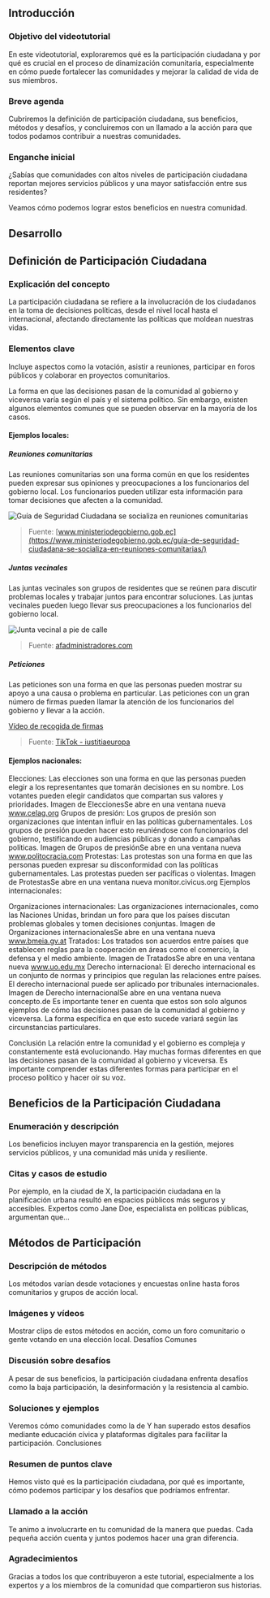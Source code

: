 ## Introducción

### Objetivo del videotutorial

En este videotutorial, exploraremos qué es la participación ciudadana y por qué es crucial en el proceso de dinamización comunitaria, especialmente en cómo puede fortalecer las comunidades y mejorar la calidad de vida de sus miembros.

### Breve agenda

Cubriremos la definición de participación ciudadana, sus beneficios, métodos y desafíos, y concluiremos con un llamado a la acción para que todos podamos contribuir a nuestras comunidades.

### Enganche inicial

¿Sabías que comunidades con altos niveles de participación ciudadana reportan mejores servicios públicos y una mayor satisfacción entre sus residentes?

Veamos cómo podemos lograr estos beneficios en nuestra comunidad.


## Desarrollo

## Definición de Participación Ciudadana

### Explicación del concepto

La participación ciudadana se refiere a la involucración de los ciudadanos en la toma de decisiones políticas, desde el nivel local hasta el internacional, afectando directamente las políticas que moldean nuestras vidas.

### Elementos clave

Incluye aspectos como la votación, asistir a reuniones, participar en foros públicos y colaborar en proyectos comunitarios.

La forma en que las decisiones pasan de la comunidad al gobierno y viceversa varía según el país y el sistema político. Sin embargo, existen algunos elementos comunes que se pueden observar en la mayoría de los casos.

#### Ejemplos locales:

##### Reuniones comunitarias

Las reuniones comunitarias son una forma común en que los residentes pueden expresar sus opiniones y preocupaciones a los funcionarios del gobierno local. Los funcionarios pueden utilizar esta información para tomar decisiones que afecten a la comunidad.

![Guía de Seguridad Ciudadana se socializa en reuniones comunitarias](img01.png)
> Fuente: [www.ministeriodegobierno.gob.ec](https://www.ministeriodegobierno.gob.ec/guia-de-seguridad-ciudadana-se-socializa-en-reuniones-comunitarias/)

##### Juntas vecinales

Las juntas vecinales son grupos de residentes que se reúnen para discutir problemas locales y trabajar juntos para encontrar soluciones. Las juntas vecinales pueden luego llevar sus preocupaciones a los funcionarios del gobierno local.

![Junta vecinal a pie de calle](img02.jpg)
> Fuente: [afadministradores.com](https://afadministradores.com/juntas-vecinales-y-junta-extraordinaria/)

##### Peticiones

Las peticiones son una forma en que las personas pueden mostrar su apoyo a una causa o problema en particular. Las peticiones con un gran número de firmas pueden llamar la atención de los funcionarios del gobierno y llevar a la acción.

[Vídeo de recogida de firmas](https://www.tiktok.com/@iustitiaeuropa/video/7359529478277696800?q=recogida%20de%20firmas&t=1713550375585)
> Fuente: [TikTok - iustitiaeuropa](https://www.tiktok.com/@iustitiaeuropa)

#### Ejemplos nacionales:

Elecciones: Las elecciones son una forma en que las personas pueden elegir a los representantes que tomarán decisiones en su nombre. Los votantes pueden elegir candidatos que compartan sus valores y prioridades.
Imagen de EleccionesSe abre en una ventana nueva
www.celag.org
Grupos de presión: Los grupos de presión son organizaciones que intentan influir en las políticas gubernamentales. Los grupos de presión pueden hacer esto reuniéndose con funcionarios del gobierno, testificando en audiencias públicas y donando a campañas políticas.
Imagen de Grupos de presiónSe abre en una ventana nueva
www.politocracia.com
Protestas: Las protestas son una forma en que las personas pueden expresar su disconformidad con las políticas gubernamentales. Las protestas pueden ser pacíficas o violentas.
Imagen de ProtestasSe abre en una ventana nueva
monitor.civicus.org
Ejemplos internacionales:

Organizaciones internacionales: Las organizaciones internacionales, como las Naciones Unidas, brindan un foro para que los países discutan problemas globales y tomen decisiones conjuntas.
Imagen de Organizaciones internacionalesSe abre en una ventana nueva
www.bmeia.gv.at
Tratados: Los tratados son acuerdos entre países que establecen reglas para la cooperación en áreas como el comercio, la defensa y el medio ambiente.
Imagen de TratadosSe abre en una ventana nueva
www.uo.edu.mx
Derecho internacional: El derecho internacional es un conjunto de normas y principios que regulan las relaciones entre países. El derecho internacional puede ser aplicado por tribunales internacionales.
Imagen de Derecho internacionalSe abre en una ventana nueva
concepto.de
Es importante tener en cuenta que estos son solo algunos ejemplos de cómo las decisiones pasan de la comunidad al gobierno y viceversa. La forma específica en que esto sucede variará según las circunstancias particulares.

Conclusión
La relación entre la comunidad y el gobierno es compleja y constantemente está evolucionando. Hay muchas formas diferentes en que las decisiones pasan de la comunidad al gobierno y viceversa. Es importante comprender estas diferentes formas para participar en el proceso político y hacer oír su voz.


## Beneficios de la Participación Ciudadana

### Enumeración y descripción

Los beneficios incluyen mayor transparencia en la gestión, mejores servicios públicos, y una comunidad más unida y resiliente.

### Citas y casos de estudio

Por ejemplo, en la ciudad de X, la participación ciudadana en la planificación urbana resultó en espacios públicos más seguros y accesibles. Expertos como Jane Doe, especialista en políticas públicas, argumentan que...


## Métodos de Participación

### Descripción de métodos

Los métodos varían desde votaciones y encuestas online hasta foros comunitarios y grupos de acción local.

### Imágenes y vídeos

Mostrar clips de estos métodos en acción, como un foro comunitario o gente votando en una elección local.
Desafíos Comunes

### Discusión sobre desafíos

A pesar de sus beneficios, la participación ciudadana enfrenta desafíos como la baja participación, la desinformación y la resistencia al cambio.

### Soluciones y ejemplos

Veremos cómo comunidades como la de Y han superado estos desafíos mediante educación cívica y plataformas digitales para facilitar la participación.
Conclusiones

### Resumen de puntos clave

Hemos visto qué es la participación ciudadana, por qué es importante, cómo podemos participar y los desafíos que podríamos enfrentar.

### Llamado a la acción

Te animo a involucrarte en tu comunidad de la manera que puedas. Cada pequeña acción cuenta y juntos podemos hacer una gran diferencia.

### Agradecimientos

Gracias a todos los que contribuyeron a este tutorial, especialmente a los expertos y a los miembros de la comunidad que compartieron sus historias.